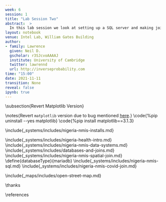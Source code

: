 ```yaml
---
week: 6
session: 1
title: "Lab Session Two"
abstract:  >
  In this lab session we look at setting up a SQL server and making joins between different data sets.
layout: notebook
venue: Intel Lab, William Gates Building
author:
- family: Lawrence
  given: Neil D.
  gscholar: r3SJcvoAAAAJ
  institute: University of Cambridge
  twitter: lawrennd
  url: http://inverseprobability.com
time: "15:00"
date: 2021-11-11
transition: None
reveal: false
ipynb: true
---
```


\subsection{Revert Matplotlib Version}

\notes{Revert `matplotlib` version due to bug mentioned [here](https://github.com/facebook/prophet/issues/1691).}
\code{%pip uninstall --yes matplotlib}
\code{%pip install matplotlib==3.1.3}

\include{_systems/includes/nigeria-nmis-installs.md}

\include{_systems/includes/nigeria-health-intro.md}
\include{_systems/includes/nigeria-nmis-data-systems.md}
\include{_systems/includes/databases-and-joins.md}
\include{_systems/includes/nigeria-nmis-spatial-join.md}
\define{databaseType}{mariadb}
\include{_systems/includes/nigeria-nmis-sql.md}
\include{_systems/includes/nigeria-nmis-covid-join.md}

\include{_maps/includes/open-street-map.md}


\thanks

\references
